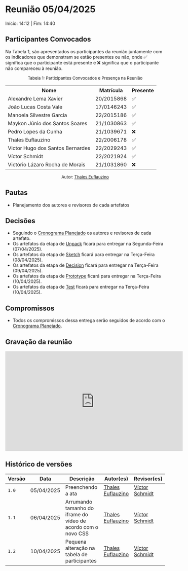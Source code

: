 # Reunião 05/04/2025

Início: 14:12 | Fim: 14:40
<!-- Este é um arquivo base, para criar uma ata, basta copiá-lo e preencher os dados da reunião -->

## Participantes Convocados

<!-- Colocar um ✅ se o participante estiver presente ou um ❌ caso negativo -->
Na Tabela 1, são apresentados os participantes da reunião juntamente com os indicadores que demonstram se estão presentes ou não, onde ✅ significa que o participante está presente e ❌ significa que o participante não compareceu à reunião.

<center>

<font size="2">Tabela 1: Participantes Convocados e Presença na Reunião</font>

<table align="center">
  <tr>
    <th>Nome</th><th>Matrícula</th><th>Presente</th>
  </tr>
  <tr><td>Alexandre Lema Xavier</td><td>20/2015868</td><td>✅</td></tr>
  <tr><td>João Lucas Costa Vale</td><td>17/0146243</td><td>✅</td></tr>
  <tr><td>Manoela Silvestre Garcia</td><td>22/2015186</td><td>✅</td></tr>
  <tr><td>Maykon Júnio dos Santos Soares</td><td>21/1030863</td><td>✅</td></tr>
  <tr><td>Pedro Lopes da Cunha</td><td>21/1039671</td><td>❌</td></tr>
  <tr><td>Thales Euflauzino</td><td>22/2006178</td><td>✅</td></tr>
  <tr><td>Victor Hugo dos Santos Bernardes</td><td>22/2029243</td><td>✅</td></tr>
  <tr><td>Víctor Schmidt</td><td>22/2021924</td><td>✅</td></tr>
  <tr><td>Victório Lázaro Rocha de Morais</td><td>21/1031860</td><td>❌</td></tr>
</table>

<font size="2">Autor: [Thales Euflauzino](https://github.com/thaleseuflauzino)</font>

</center>

## Pautas

<!-- pautas discutidas na reunião -->

- Planejamento dos autores e revisores de cada artefatos

## Decisões

<!-- decisões feitas pela equipe -->

- Seguindo o [Cronograma Planejado](../1.5.1.1.CronogramaPlanejado.md) os autores e revisores de cada artefato.
- Os artefatos da etapa de [Unpack](../1.1.DesignSprint.md) ficará para entregar na Segunda-Feira (07/04/2025).
- Os artefatos da etapa de [Sketch](../1.1.DesignSprint.md) ficará para entregar na Terça-Feira (08/04/2025).
- Os artefatos da etapa de [Decision](../1.1.DesignSprint.md) ficará para entregar na Terça-Feira (09/04/2025).
- Os artefatos da etapa de [Prototype](../1.1.DesignSprint.md) ficará para entregar na Terça-Feira (10/04/2025).
- Os artefatos da etapa de [Test](../1.1.DesignSprint.md) ficará para entregar na Terça-Feira (10/04/2025).

## Compromissos

<!-- compromissos que foram definidos para os integrantes, a data de entrega e os revisores, para facilitar o trabalho, pode pedir
para o chat GPT formar a tabela em HTML -->

- Todos os compromissos dessa entrega serão seguidos de acordo com o [Cronograma Planejado](../1.5.1.1.CronogramaPlanejado.md).

## Gravação da reunião

<iframe width="560" height="315" src="https://www.youtube.com/embed/ohscfeQ3obY" title="Reunião 01 - Entrega 1 - Arquitetura e Desenho de Software" frameborder="0" allow="accelerometer; autoplay; clipboard-write; encrypted-media; gyroscope; picture-in-picture; web-share" referrerpolicy="strict-origin-when-cross-origin" allowfullscreen></iframe>

## Histórico de versões

| Versão | Data | Descrição | Autor(es) | Revisor(es) |
| ------ | ---- | --------- | --------- | ----------- |
|`1.0`|05/04/2025| Preenchendo a ata | [Thales Euflauzino](https://github.com/thaleseuflauzino) | [Víctor Schmidt](https://github.com/moonshinerd) |
|`1.1`|06/04/2025| Arrumando tamanho do iframe do vídeo de acordo com o novo CSS | [Thales Euflauzino](https://github.com/thaleseuflauzino) | [Víctor Schmidt](https://github.com/moonshinerd) |
|`1.2`|10/04/2025| Pequena alteração na tabela de participantes | [Thales Euflauzino](https://github.com/thaleseuflauzino) | [Víctor Schmidt](https://github.com/moonshinerd) |
